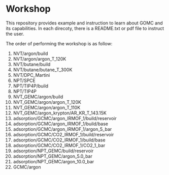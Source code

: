 # Workshop
This repository provides example and instruction to learn about GOMC and its capabilities.
In each direcoty, there is a README.txt or pdf file to instruct the user.

The order of performing the workshop is as follow:

1. NVT/argon/build
2. NVT/argon/argon_T_120K
3. NVT/butane/build
4. NVT/butane/butane_T_300K
5. NVT/DPC_Martini
6. NPT/SPCE
7. NPT/TIP4P/build
8. NPT/TIP4P
9. NVT_GEMC/argon/build
10. NVT_GEMC/argon/argon_T_120K
11. NVT_GEMC/argon/argon_T_110K
12. NVT_GEMC/argon_krypton/AR_KR_T_143.15K
13. adsorption/GCMC/argon_IRMOF_1/build/reservoir
14. adsorption/GCMC/argon_IRMOF_1/build/base
15. adsorption/GCMC/argon_IRMOF_1/argon_5_bar
16. adsorption/GCMC/CO2_IRMOF_1/build/reservoir
17. adsorption/GCMC/CO2_IRMOF_1/build/base
18. adsorption/GCMC/CO2_IRMOF_1/CO2_1_bar
19. adsorption/NPT_GEMC/build/reservoir
20. adsorption/NPT_GEMC/argon_5.0_bar
21. adsorption/NPT_GEMC/argon_10.0_bar
22. GCMC/argon
